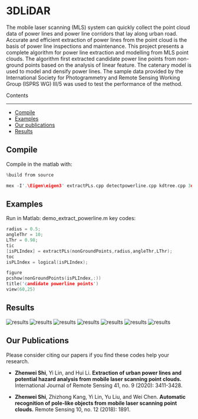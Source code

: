 # 3DLiDAR
The mobile laser scanning (MLS) system can quickly collect the point cloud data of power lines and power line corridors that lay along urban road. Accurate and efficient extraction of power lines from the point cloud is the basis of power line inspections and maintenance. This project presents a complete algorithm for power line extraction and modelling from MLS point clouds. The algorithm first extracted candidate power line points from non-ground points based on the analysis of linear feature. The catenary model is used to model and densify power lines. The sample data provided by the International Society for Photogrammetry and Remote Sensing Working Group (ISPRS WG) III/5 was used to test the performance of the method.

Contents
****

-   [Compile](#Compile)
-   [Examples](#Examples)
-   [Our publications](#our-publications)
-   [Results](#Results)

Compile
--------------
Compile in the matlab with:
```cpp
%build from source

mex -I'.\Eigen\eigen3' extractPLs.cpp detectpowerline.cpp kdtree.cpp 3dKDtree.cpp eigenmatrix.cpp
```
Examples
--------------
Run in Matlab: demo_extract_powerline.m
key codes:
```cpp
radius = 0.5;
angleThr = 10;
LThr = 0.98;
tic
[isPLIndex] = extractPLs(nonGroundPoints,radius,angleThr,LThr);
toc
isPLIndex = logical(isPLIndex);

figure
pcshow(nonGroundPoints(isPLIndex,:))
title('candidate powerline points')
view(60,25)
```

Results
--------------

![results](https://github.com/zwshi-pku/3DLiDAR/blob/main/ExtractPowerLine/re_f1_nonGroundPoints.png?x-oss-process=image/watermark,type_ZmFuZ3poZW5naGVpdGk,shadow_10,text_aHR0cHM6Ly9ibG9nLmNzZG4ubmV0L3dva2Fvd29rYW93b2thbzEyMzQ1,size_16,color_FFFFFF,t_70#pic_center=30x30)
![results](https://github.com/zwshi-pku/3DLiDAR/blob/main/ExtractPowerLine/re_f2_candidate%20powerline%20points.png?x-oss-process=image/watermark,type_ZmFuZ3poZW5naGVpdGk,shadow_10,text_aHR0cHM6Ly9ibG9nLmNzZG4ubmV0L3dva2Fvd29rYW93b2thbzEyMzQ1,size_16,color_FFFFFF,t_70#pic_center)
![results](https://github.com/zwshi-pku/3DLiDAR/blob/main/ExtractPowerLine/re_f3_candidate%20powerline%20points%20clusters.png?x-oss-process=image/watermark,type_ZmFuZ3poZW5naGVpdGk,shadow_10,text_aHR0cHM6Ly9ibG9nLmNzZG4ubmV0L3dva2Fvd29rYW93b2thbzEyMzQ1,size_16,color_FFFFFF,t_70#pic_center)
![results](https://github.com/zwshi-pku/3DLiDAR/blob/main/ExtractPowerLine/re_f4_powerline%20points%20clusters.png?x-oss-process=image/watermark,type_ZmFuZ3poZW5naGVpdGk,shadow_10,text_aHR0cHM6Ly9ibG9nLmNzZG4ubmV0L3dva2Fvd29rYW93b2thbzEyMzQ1,size_16,color_FFFFFF,t_70#pic_center)
![results](https://github.com/zwshi-pku/3DLiDAR/blob/main/ExtractPowerLine/re_f5_colorization%20clusters.png?x-oss-process=image/watermark,type_ZmFuZ3poZW5naGVpdGk,shadow_10,text_aHR0cHM6Ly9ibG9nLmNzZG4ubmV0L3dva2Fvd29rYW93b2thbzEyMzQ1,size_16,color_FFFFFF,t_70#pic_center)
![results](https://github.com/zwshi-pku/3DLiDAR/blob/main/ExtractPowerLine/re_f6_powerLines%20clusters.png?x-oss-process=image/watermark,type_ZmFuZ3poZW5naGVpdGk,shadow_10,text_aHR0cHM6Ly9ibG9nLmNzZG4ubmV0L3dva2Fvd29rYW93b2thbzEyMzQ1,size_16,color_FFFFFF,t_70#pic_center)
![results](https://github.com/zwshi-pku/3DLiDAR/blob/main/ExtractPowerLine/re_f7_Power%20line%20model.png?x-oss-process=image/watermark,type_ZmFuZ3poZW5naGVpdGk,shadow_10,text_aHR0cHM6Ly9ibG9nLmNzZG4ubmV0L3dva2Fvd29rYW93b2thbzEyMzQ1,size_16,color_FFFFFF,t_70#pic_center)

Our Publications
--------------

Please consider citing our papers if you find these codes help your research.

- **Zhenwei Shi**, Yi Lin, and Hui Li. **Extraction of urban power lines and potential hazard analysis from mobile laser scanning point clouds.** International Journal of Remote Sensing 41, no. 9 (2020): 3411-3428.

- **Zhenwei Shi**, Zhizhong Kang, Yi Lin, Yu Liu, and Wei Chen. **Automatic recognition of pole-like objects from mobile laser scanning point clouds.** Remote Sensing 10, no. 12 (2018): 1891.




